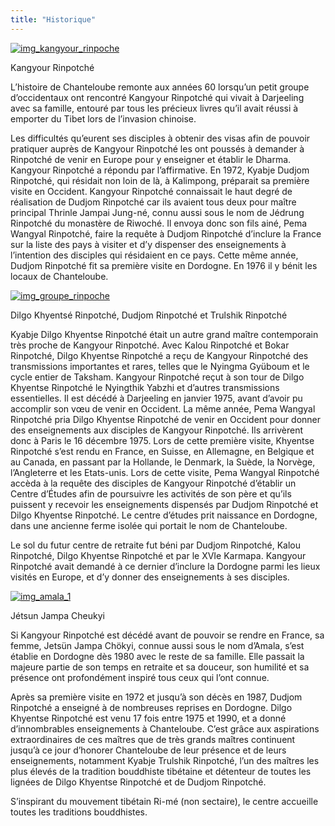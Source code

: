 ```yaml
---
title: "Historique"
---
```


[ ![img_kangyour_rinpoche](/images/img_kangyour_rinpoche-150x150.jpg) ](img_kangyour_rinpoche.jpg)

Kangyour Rinpotché 

L’histoire de Chanteloube remonte aux années 60 lorsqu’un petit groupe d’occidentaux ont rencontré Kangyour Rinpotché qui vivait à Darjeeling avec sa famille, entouré par tous les précieux livres qu’il avait réussi à emporter du Tibet lors de l’invasion chinoise. 

Les difficultés qu’eurent ses disciples à obtenir des visas afin de pouvoir pratiquer auprès de Kangyour Rinpotché les ont poussés à demander à Rinpotché de venir en Europe pour y enseigner et établir le Dharma. Kangyour Rinpotché a répondu par l’affirmative. En 1972, Kyabje Dudjom Rinpotché, qui résidait non loin de là, à Kalimpong, préparait sa première visite en Occident. Kangyour Rinpotché connaissait le haut degré de réalisation de Dudjom Rinpotché car ils avaient tous deux pour maître principal Thrinle Jampai Jung-né, connu aussi sous le nom de Jédrung Rinpotché du monastère de Riwoché. Il envoya donc son fils ainé, Pema Wangyal Rinpotché, faire la requête à Dudjom Rinpotché d’inclure la France sur la liste des pays à visiter et d’y dispenser des enseignements à l’intention des disciples qui résidaient en ce pays. Cette même année, Dudjom Rinpotché fit sa première visite en Dordogne. En 1976 il y bénit les locaux de Chanteloube. 

[ ![img_groupe_rinpoche](/images/img_groupe_rinpoche-150x150.jpg) ](img_groupe_rinpoche.jpg)

Dilgo Khyentsé Rinpotché, Dudjom Rinpotché et Trulshik Rinpotché 

Kyabje Dilgo Khyentse Rinpotché était un autre grand maître contemporain très proche de Kangyour Rinpotché. Avec Kalou Rinpotché et Bokar Rinpotché, Dilgo Khyentse Rinpotché a reçu de Kangyour Rinpotché des transmissions importantes et rares, telles que le Nyingma Gyüboum et le cycle entier de Taksham. Kangyour Rinpotché reçut à son tour de Dilgo Khyentse Rinpotché le Nyingthik Yabzhi et d’autres transmissions essentielles. Il est décédé à Darjeeling en janvier 1975, avant d’avoir pu accomplir son vœu de venir en Occident. La même année, Pema Wangyal Rinpotché pria Dilgo Khyentse Rinpotché de venir en Occident pour donner des enseignements aux disciples de Kangyour Rinpotché. Ils arrivèrent donc à Paris le 16 décembre 1975. Lors de cette première visite, Khyentse Rinpotché s’est rendu en France, en Suisse, en Allemagne, en Belgique et au Canada, en passant par la Hollande, le Denmark, la Suède, la Norvège, l’Angleterre et les Etats-unis. Lors de cette visite, Pema Wangyal Rinpotché accèda à la requête des disciples de Kangyour Rinpotché d’établir un Centre d’Études afin de poursuivre les activités de son père et qu’ils puissent y recevoir les enseignements dispensés par Dudjom Rinpotché et Dilgo Khyentse Rinpotché. Le centre d’études prit naissance en Dordogne, dans une ancienne ferme isolée qui portait le nom de Chanteloube. 

Le sol du futur centre de retraite fut béni par Dudjom Rinpotché, Kalou Rinpotché, Dilgo Khyentse Rinpotché et par le XVIe Karmapa. Kangyour Rinpotché avait demandé à ce dernier d’inclure la Dordogne parmi les lieux visités en Europe, et d’y donner des enseignements à ses disciples. 

[ ![img_amala_1](/images/img_amala_1-150x150.jpg) ](img_amala_1.jpg)

Jétsun Jampa Cheukyi 

Si Kangyour Rinpotché est décédé avant de pouvoir se rendre en France, sa femme, Jetsün Jampa Chökyi, connue aussi sous le nom d’Amala, s’est établie en Dordogne dès 1980 avec le reste de sa famille. Elle passait la majeure partie de son temps en retraite et sa douceur, son humilité et sa présence ont profondément inspiré tous ceux qui l’ont connue. 

Après sa première visite en 1972 et jusqu’à son décès en 1987, Dudjom Rinpotché a enseigné à de nombreuses reprises en Dordogne. Dilgo Khyentse Rinpotché est venu 17 fois entre 1975 et 1990, et a donné d’innombrables enseignements à Chanteloube. C’est grâce aux aspirations extraordinaires de ces maîtres que de très grands maîtres continuent jusqu’à ce jour d’honorer Chanteloube de leur présence et de leurs enseignements, notamment Kyabje Trulshik Rinpotché, l’un des maîtres les plus élevés de la tradition bouddhiste tibétaine et détenteur de toutes les lignées de Dilgo Khyentse Rinpotché et de Dudjom Rinpotché. 

S’inspirant du mouvement tibétain Ri-mé (non sectaire), le centre accueille toutes les traditions bouddhistes. 
